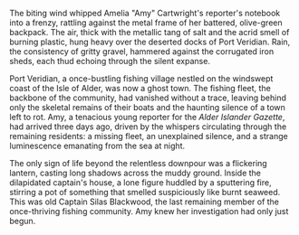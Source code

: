 The biting wind whipped Amelia "Amy" Cartwright's reporter's notebook into a frenzy, rattling against the metal frame of her battered, olive-green backpack.  The air, thick with the metallic tang of salt and the acrid smell of burning plastic, hung heavy over the deserted docks of Port Veridian.  Rain, the consistency of gritty gravel, hammered against the corrugated iron sheds, each thud echoing through the silent expanse.  

Port Veridian, a once-bustling fishing village nestled on the windswept coast of the Isle of Alder, was now a ghost town.  The fishing fleet, the backbone of the community, had vanished without a trace, leaving behind only the skeletal remains of their boats and the haunting silence of a town left to rot.  Amy, a tenacious young reporter for the *Alder Islander Gazette*, had arrived three days ago, driven by the whispers circulating through the remaining residents: a missing fleet, an unexplained silence, and a strange luminescence emanating from the sea at night.

The only sign of life beyond the relentless downpour was a flickering lantern, casting long shadows across the muddy ground.  Inside the dilapidated captain's house, a lone figure huddled by a sputtering fire, stirring a pot of something that smelled suspiciously like burnt seaweed.  This was old Captain Silas Blackwood, the last remaining member of the once-thriving fishing community.  Amy knew her investigation had only just begun.
